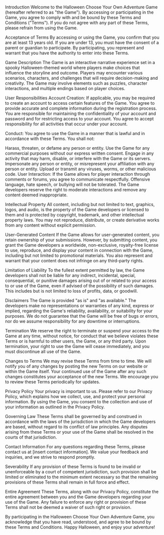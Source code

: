 Introduction
Welcome to the Halloween Choose Your Own Adventure Game (hereafter referred to as "the Game"). By accessing or participating in the Game, you agree to comply with and be bound by these Terms and Conditions ("Terms"). If you do not agree with any part of these Terms, please refrain from using the Game.

Acceptance of Terms
By accessing or using the Game, you confirm that you are at least 13 years old. If you are under 13, you must have the consent of a parent or guardian to participate. By participating, you represent and warrant that you have the authority to enter into these Terms.

Game Description
The Game is an interactive narrative experience set in a spooky Halloween-themed world where players make choices that influence the storyline and outcome. Players may encounter various scenarios, characters, and challenges that will require decision-making and creativity. The Game may involve elements such as puzzles, character interactions, and multiple endings based on player choices.

User Responsibilities
Account Creation: If applicable, you may be required to create an account to access certain features of the Game. You agree to provide accurate and complete information during the registration process. You are responsible for maintaining the confidentiality of your account and password and for restricting access to your account. You agree to accept responsibility for all activities that occur under your account.

Conduct: You agree to use the Game in a manner that is lawful and in accordance with these Terms. You shall not:

Harass, threaten, or defame any person or entity.
Use the Game for any commercial purposes without our express written consent.
Engage in any activity that may harm, disable, or interfere with the Game or its servers.
Impersonate any person or entity, or misrepresent your affiliation with any person or entity.
Upload or transmit any viruses, worms, or other malicious code.
User Interaction: If the Game allows for player interaction through comments or forums, you agree to communicate respectfully. Offensive language, hate speech, or bullying will not be tolerated. The Game developers reserve the right to moderate interactions and remove any content deemed inappropriate.

Intellectual Property
All content, including but not limited to text, graphics, logos, and audio, is the property of the Game developers or licensed to them and is protected by copyright, trademark, and other intellectual property laws. You may not reproduce, distribute, or create derivative works from any content without explicit permission.

User-Generated Content
If the Game allows for user-generated content, you retain ownership of your submissions. However, by submitting content, you grant the Game developers a worldwide, non-exclusive, royalty-free license to use, reproduce, and display your content in connection with the Game, including but not limited to promotional materials. You also represent and warrant that your content does not infringe on any third-party rights.

Limitation of Liability
To the fullest extent permitted by law, the Game developers shall not be liable for any indirect, incidental, special, consequential, or punitive damages arising out of or related to your access to or use of the Game, even if advised of the possibility of such damages. This includes but is not limited to loss of profits, data, or goodwill.

Disclaimers
The Game is provided "as is" and "as available." The developers make no representations or warranties of any kind, express or implied, regarding the Game's reliability, availability, or suitability for your purposes. We do not guarantee that the Game will be free of bugs or errors, nor do we assume responsibility for any downtime or interruptions.

Termination
We reserve the right to terminate or suspend your access to the Game at any time, without notice, for conduct that we believe violates these Terms or is harmful to other users, the Game, or any third party. Upon termination, your right to use the Game will cease immediately, and you must discontinue all use of the Game.

Changes to Terms
We may revise these Terms from time to time. We will notify you of any changes by posting the new Terms on our website or within the Game itself. Your continued use of the Game after any such changes constitutes your acceptance of the new Terms. We encourage you to review these Terms periodically for updates.

Privacy Policy
Your privacy is important to us. Please refer to our Privacy Policy, which explains how we collect, use, and protect your personal information. By using the Game, you consent to the collection and use of your information as outlined in the Privacy Policy.

Governing Law
These Terms shall be governed by and construed in accordance with the laws of the jurisdiction in which the Game developers are based, without regard to its conflict of law principles. Any disputes arising from these Terms or your use of the Game shall be resolved in the courts of that jurisdiction.

Contact Information
For any questions regarding these Terms, please contact us at [insert contact information]. We value your feedback and inquiries, and we strive to respond promptly.

Severability
If any provision of these Terms is found to be invalid or unenforceable by a court of competent jurisdiction, such provision shall be limited or eliminated to the minimum extent necessary so that the remaining provisions of these Terms shall remain in full force and effect.

Entire Agreement
These Terms, along with our Privacy Policy, constitute the entire agreement between you and the Game developers regarding your use of the Game. Any failure to enforce any right or provision of these Terms shall not be deemed a waiver of such right or provision.

By participating in the Halloween Choose Your Own Adventure Game, you acknowledge that you have read, understood, and agree to be bound by these Terms and Conditions. Happy Halloween, and enjoy your adventure!
